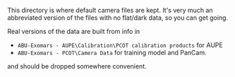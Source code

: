 This directory is where default camera files are kept. It's very
much an abbreviated version of the files with no flat/dark data,
so you can get going.

Real versions of the data are built from info in

* `ABU-Exomars - AUPE\Calibration\PCOT calibration products` for AUPE
* `ABU-Exomars - PCOT\Camera Data` for training model and PanCam.
    
and should be dropped somewhere convenient.

